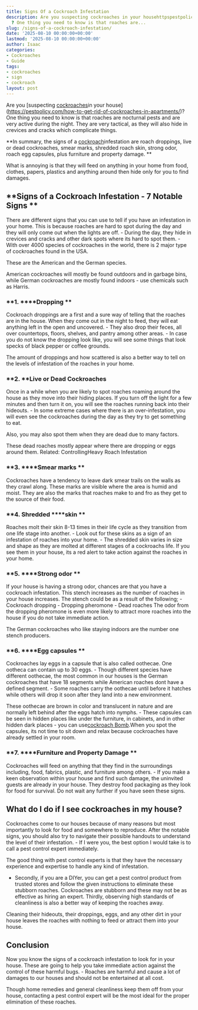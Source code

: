```yaml
---
title: Signs Of a Cockroach Infestation
description: Are you suspecting cockroaches in your househttpspestpolicy.comhow-to-get-rid-of-cockroaches-in-apartments
  ? One thing you need to know is that roaches are...
slug: /signs-of-a-cockroach-infestation/
date: '2025-08-10 00:00:00+00:00'
lastmod: '2025-08-10 00:00:00+00:00'
author: Isaac
categories:
- Cockroaches
- Guide
tags:
- cockroaches
- sign
- cockroach
layout: post
---
```

Are you [suspecting [cockroaches](https://pestpolicy.com/cockroach-eggs/)in your house](https://pestpolicy.com/how-to-get-rid-of-cockroaches-in-apartments/)?One thing you need to know is that roaches are nocturnal pests and are very active during the night. They are very tactical, as they will also hide in crevices and cracks which complicate things.

**In summary, the signs of a [cockroach](https://pestpolicy.com/cockroach-vs-palmetto-bug/)infestation are roach droppings, live or dead cockroaches, smear marks, shredded roach skin, strong odor, roach egg capsules, plus furniture and property damage. **

What is annoying is that they will feed on anything in your home from food, clothes, papers, plastics and anything around then hide only for you to find damages.

##  **Signs of a Cockroach Infestation - 7 Notable Signs **

There are different signs that you can use to tell if you have an infestation in your home. This is because roaches are hard to spot during the day and they will only come out when the lights are off. - During the day, they hide in crevices and cracks and other dark spots where its hard to spot them. - With over 4000 species of cockroaches in the world, there is 2 major type of cockroaches found in the USA.

These are the American and the German species.

American cockroaches will mostly be found outdoors and in garbage bins, while German cockroaches are mostly found indoors - use chemicals such as Harris.

###  **1. ****Dropping **

Cockroach droppings are a first and a sure way of telling that the roaches are in the house. When they come out in the night to feed, they will eat anything left in the open and uncovered. - They also drop their feces, all over countertops, floors, shelves, and pantry among other areas. - In case you do not know the dropping look like, you will see some things that look specks of black pepper or coffee grounds.

The amount of droppings and how scattered is also a better way to tell on the levels of infestation of the roaches in your home.

###  **2. ****Live or Dead Cockroaches**

Once in a while when you are likely to spot roaches roaming around the house as they move into their hiding places. If you turn off the light for a few minutes and then turn it on, you will see the roaches running back into their hideouts. - In some extreme cases where there is an over-infestation, you will even see the cockroaches during the day as they try to get something to eat.

Also, you may also spot them when they are dead due to many factors.

These dead roaches mostly appear where there are dropping or eggs around them. Related: ControllingHeavy Roach Infestation

###  **3. ****Smear marks **

Cockroaches have a tendency to leave dark smear trails on the walls as they crawl along. These marks are visible where the area is humid and moist. They are also the marks that roaches make to and fro as they get to the source of their food.

###  **4. Shredded ****skin **

Roaches molt their skin 8-13 times in their life cycle as they transition from one life stage into another. - Look out for these skins as a sign of an infestation of roaches into your home. - The shredded skin varies in size and shape as they are molted at different stages of a cockroachs life. If you see them in your house, its a red alert to take action against the roaches in your home.

###  **5. ****Strong odor **

If your house is having a strong odor, chances are that you have a cockroach infestation. This stench increases as the number of roaches in your house increases. The stench could be as a result of the following; - Cockroach dropping - Dropping pheromone - Dead roaches The odor from the dropping pheromone is even more likely to attract more roaches into the house if you do not take immediate action.

The German cockroaches who like staying indoors are the number one stench producers.

###  **6. ****Egg capsules **

Cockroaches lay eggs in a capsule that is also called oothecae. One ootheca can contain up to 30 eggs. - Though different species have different oothecae, the most common in our houses is the German cockroaches that have 18 segments while American roaches dont have a defined segment. - Some roaches carry the oothecae until before it hatches while others will drop it soon after they land into a new environment.

These oothecae are brown in color and translucent in nature and are normally left behind after the eggs hatch into nymphs. - These capsules can be seen in hidden places like under the furniture, in cabinets, and in other hidden dark places - you can use[cockroach Bomb](https://pestpolicy.com/when-to-use-a-cockroach-bomb/).When you spot the capsules, its not time to sit down and relax because cockroaches have already settled in your room.

###  **7. ****Furniture and Property Damage **

Cockroaches will feed on anything that they find in the surroundings including, food, fabrics, plastic, and furniture among others. - If you make a keen observation within your house and find such damage, the uninvited guests are already in your house. They destroy food packaging as they look for food for survival. Do not wait any further if you have seen these signs.

##  **What do I do if I see cockroaches in my house?**

Cockroaches come to our houses because of many reasons but most importantly to look for food and somewhere to reproduce. After the notable signs, you should also try to navigate their possible handouts to understand the level of their infestation. - If I were you, the best option I would take is to call a pest control expert immediately.

The good thing with pest control experts is that they have the necessary experience and expertise to handle any kind of infestation.

- Secondly, if you are a DIYer, you can get a pest control product from trusted stores and follow the given instructions to eliminate these stubborn roaches. Cockroaches are stubborn and these may not be as effective as hiring an expert. Thirdly, observing high standards of cleanliness is also a better way of keeping the roaches away.

Cleaning their hideouts, their droppings, eggs, and any other dirt in your house leaves the roaches with nothing to feed or attract them into your house.

##  **Conclusion**

Now you know the signs of a cockroach infestation to look for in your house. These are going to help you take immediate action against the control of these harmful bugs. - Roaches are harmful and cause a lot of damages to our houses and should not be entertained at all cost.

Though home remedies and general cleanliness keep them off from your house, contacting a pest control expert will be the most ideal for the proper elimination of these roaches.